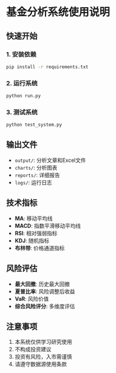 # 基金分析系统使用说明

## 快速开始

### 1. 安装依赖
```bash
pip install -r requirements.txt
```

### 2. 运行系统
```bash
python run.py
```

### 3. 测试系统
```bash
python test_system.py
```

## 输出文件

- `output/`: 分析文章和Excel文件
- `charts/`: 分析图表
- `reports/`: 详细报告
- `logs/`: 运行日志

## 技术指标

- **MA**: 移动平均线
- **MACD**: 指数平滑移动平均线
- **RSI**: 相对强弱指标
- **KDJ**: 随机指标
- **布林带**: 价格通道指标

## 风险评估

- **最大回撤**: 历史最大回撤
- **夏普比率**: 风险调整后收益
- **VaR**: 风险价值
- **综合风险评分**: 多维度评估

## 注意事项

1. 本系统仅供学习研究使用
2. 不构成投资建议
3. 投资有风险，入市需谨慎
4. 请遵守数据源使用条款
